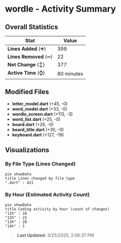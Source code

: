 # wordle - Activity Summary 

## Overall Statistics

| Stat                   | Value                                                             |
| ---------------------- | ----------------------------------------------------------------- |
| **Lines Added** (➕)   | 399                                          |
| **Lines Removed** (➖) | 22                                        |
| **Net Change** (↕)    | 377                |
| **Active Time** (⌚)   | 80 minutes |


## Modified Files
- **letter_model.dart** (+45, -0)
- **word_model.dart** (+33, -0)
- **wordle_screen.dart** (+113, -3)
- **word_list.dart** (+25, -0)
- **board.dart** (+26, -0)
- **board_title.dart** (+30, -0)
- **keyboard.dart** (+127, -19)

## Visualizations

### By File Type (Lines Changed)

```mermaid
pie showData
title Lines changed by file type
".dart" : 421
```

### By Hour (Estimated Activity Count)

```mermaid
pie showData
title Coding activity by hour (count of changes)
"11h" : 16
"12h" : 22
"13h" : 20
"14h" : 1
```


> **Last Updated:** 3/25/2025, 2:06:37 PM